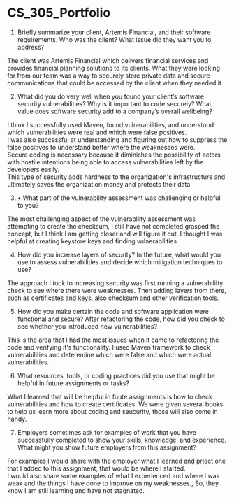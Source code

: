 # CS_305_Portfolio
1. Briefly summarize your client, Artemis Financial, and their software requirements. 
Who was the client? What issue did they want you to address?

The client was Artemis Financial which delivers financial services and provides 
financial planning solutions to its clients.  What they were looking for from our team 
was a way to securely store private data and secure communications that could be accessed by the client when they needed it.

2. What did you do very well when you found your client’s software security vulnerabilities? 
Why is it important to code securely? What value does software security add to a company’s overall wellbeing?

I think I successfully used Maven, found vulnerabilities, and understood which vulnerabilities were real and which were false positives.  
I was also successful at understanding and figuring out how to suppress the false positives to understand better where the weaknesses were.  
Secure coding is necessary because it diminishes the possibility of actors with hostile intentions being able to access vulnerabilities left by the developers easily.  
This type of security adds hardness to the organization's infrastructure and ultimately saves the organization money and protects their data

3. •	What part of the vulnerability assessment was challenging or helpful to you?

The most challenging aspect of the vulnerabliity assessment was attempting to create the checksum,
I still have not completed grasped the concept, but I think I am getting closer and will figure it out.
I thought I was helpful at creating keystore keys and finding vulnerabilities

4. How did you increase layers of security? In the future, what would you use to assess vulnerabilities 
and decide which mitigation techniques to use?

The approach I took to increasing security was first running a vulnerabililty check to see where there were weaknesses.
Then adding layers from there, such as certificates and keys, also checksum and other verification tools.

5. How did you make certain the code and software application were functional and secure? 
After refactoring the code, how did you check to see whether you introduced new vulnerabilities?

This is the area that I had the most issues when it came to refactoring the code and verifying it's functionality.
I used Maven framework to check vulnerabilities and deteremine which were false and which were actual vulnerabilities.

6. What resources, tools, or coding practices did you use that might be helpful in future assignments or tasks?

What I learned that will be helpful in fuute assignments is how to check vulnerabilities and how to create certificates.
We were given several books to help us learn more about coding and seucurity, those will also come in handy.

7. Employers sometimes ask for examples of work that you have successfully completed to show your skills, knowledge, and experience.
What might you show future employers from this assignment?

For examples I would share with the employer what I learned and prject one that I added to this assignment, that would be where I started.  
I would also share some examples of what I experienced and where I was weak and the things I have done to improve on my weaknesses., 
So, they know I am still learning and have not stagnated.
